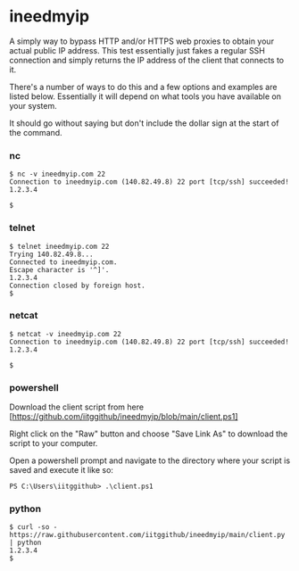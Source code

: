# ineedmyip
A simply way to bypass HTTP and/or HTTPS web proxies to obtain your actual public IP address. This test essentially just fakes a regular SSH connection and simply returns the IP address of the client that connects to it.

There's a number of ways to do this and a few options and examples are listed below. Essentially it will depend on what tools you have available on your system.

It should go without saying but don't include the dollar sign at the start of the command.

### nc

```
$ nc -v ineedmyip.com 22
Connection to ineedmyip.com (140.82.49.8) 22 port [tcp/ssh] succeeded!
1.2.3.4

$ 
```

### telnet

```
$ telnet ineedmyip.com 22
Trying 140.82.49.8...
Connected to ineedmyip.com.
Escape character is '^]'.
1.2.3.4
Connection closed by foreign host.
$
```

### netcat

```
$ netcat -v ineedmyip.com 22
Connection to ineedmyip.com (140.82.49.8) 22 port [tcp/ssh] succeeded!
1.2.3.4

$
```

### powershell

Download the client script from here [https://github.com/iitggithub/ineedmyip/blob/main/client.ps1]

Right click on the "Raw" button and choose "Save Link As" to download the script to your computer.

Open a powershell prompt and navigate to the directory where your script is saved and execute it like so:

```
PS C:\Users\iitggithub> .\client.ps1
```

### python

```
$ curl -so - https://raw.githubusercontent.com/iitggithub/ineedmyip/main/client.py | python
1.2.3.4
$
```
